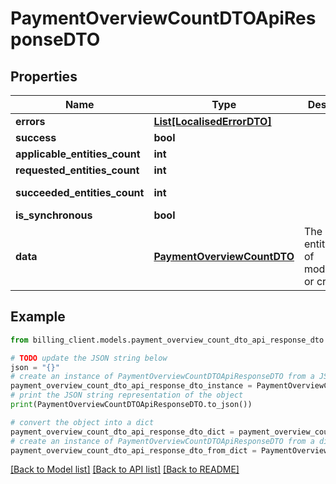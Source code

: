 # PaymentOverviewCountDTOApiResponseDTO


## Properties

Name | Type | Description | Notes
------------ | ------------- | ------------- | -------------
**errors** | [**List[LocalisedErrorDTO]**](LocalisedErrorDTO.md) |  | [optional] 
**success** | **bool** |  | [optional] 
**applicable_entities_count** | **int** |  | [optional] 
**requested_entities_count** | **int** |  | [optional] 
**succeeded_entities_count** | **int** |  | [optional] [readonly] 
**is_synchronous** | **bool** |  | [optional] 
**data** | [**PaymentOverviewCountDTO**](PaymentOverviewCountDTO.md) | The updated entity in case of modifications or creation | [optional] 

## Example

```python
from billing_client.models.payment_overview_count_dto_api_response_dto import PaymentOverviewCountDTOApiResponseDTO

# TODO update the JSON string below
json = "{}"
# create an instance of PaymentOverviewCountDTOApiResponseDTO from a JSON string
payment_overview_count_dto_api_response_dto_instance = PaymentOverviewCountDTOApiResponseDTO.from_json(json)
# print the JSON string representation of the object
print(PaymentOverviewCountDTOApiResponseDTO.to_json())

# convert the object into a dict
payment_overview_count_dto_api_response_dto_dict = payment_overview_count_dto_api_response_dto_instance.to_dict()
# create an instance of PaymentOverviewCountDTOApiResponseDTO from a dict
payment_overview_count_dto_api_response_dto_from_dict = PaymentOverviewCountDTOApiResponseDTO.from_dict(payment_overview_count_dto_api_response_dto_dict)
```
[[Back to Model list]](../README.md#documentation-for-models) [[Back to API list]](../README.md#documentation-for-api-endpoints) [[Back to README]](../README.md)


